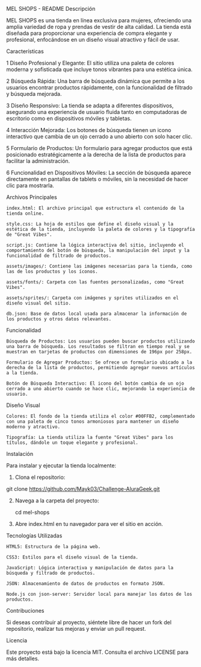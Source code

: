 MEL SHOPS - README
Descripción

MEL SHOPS es una tienda en línea exclusiva para mujeres, ofreciendo una amplia variedad de ropa y prendas de vestir de alta calidad. La tienda está diseñada para proporcionar una experiencia de compra elegante y profesional, enfocándose en un diseño visual atractivo y fácil de usar.

Características

1 Diseño Profesional y Elegante: El sitio utiliza una paleta de colores moderna y sofisticada que incluye tonos vibrantes para una estética única.

2 Búsqueda Rápida: Una barra de búsqueda dinámica que permite a los usuarios encontrar productos rápidamente, con la funcionalidad de filtrado y búsqueda mejorada.

3 Diseño Responsivo: La tienda se adapta a diferentes dispositivos, asegurando una experiencia de usuario fluida tanto en computadoras de escritorio como en dispositivos móviles y tabletas.

4 Interacción Mejorada: Los botones de búsqueda tienen un icono interactivo que cambia de un ojo cerrado a uno abierto con solo hacer clic.

5 Formulario de Productos: Un formulario para agregar productos que está posicionado estratégicamente a la derecha de la lista de productos para facilitar la administración.

6 Funcionalidad en Dispositivos Móviles: La sección de búsqueda aparece directamente en pantallas de tablets o móviles, sin la necesidad de hacer clic para mostrarla.

Archivos Principales

    index.html: El archivo principal que estructura el contenido de la tienda online.

    style.css: La hoja de estilos que define el diseño visual y la estética de la tienda, incluyendo la paleta de colores y la tipografía de "Great Vibes".

    script.js: Contiene la lógica interactiva del sitio, incluyendo el comportamiento del botón de búsqueda, la manipulación del input y la funcionalidad de filtrado de productos.

    assets/images/: Contiene las imágenes necesarias para la tienda, como las de los productos y los íconos.

    assets/fonts/: Carpeta con las fuentes personalizadas, como "Great Vibes".

    assets/sprites/: Carpeta con imágenes y sprites utilizados en el diseño visual del sitio.

    db.json: Base de datos local usada para almacenar la información de los productos y otros datos relevantes.

Funcionalidad

    Búsqueda de Productos: Los usuarios pueden buscar productos utilizando una barra de búsqueda. Los resultados se filtran en tiempo real y se muestran en tarjetas de productos con dimensiones de 196px por 258px.

    Formulario de Agregar Productos: Se ofrece un formulario ubicado a la derecha de la lista de productos, permitiendo agregar nuevos artículos a la tienda.

    Botón de Búsqueda Interactivo: El icono del botón cambia de un ojo cerrado a uno abierto cuando se hace clic, mejorando la experiencia de usuario.

Diseño Visual

    Colores: El fondo de la tienda utiliza el color #00FFB2, complementado con una paleta de cinco tonos armoniosos para mantener un diseño moderno y atractivo.

    Tipografía: La tienda utiliza la fuente "Great Vibes" para los títulos, dándole un toque elegante y profesional.

Instalación

Para instalar y ejecutar la tienda localmente:

1. Clona el repositorio:

git clone https://github.com/Mayk03/Challenge-AluraGeek.git

2. Navega a la carpeta del proyecto:

    cd mel-shops

3. Abre index.html en tu navegador para ver el sitio en acción.

Tecnologías Utilizadas

    HTML5: Estructura de la página web.

    CSS3: Estilos para el diseño visual de la tienda.

    JavaScript: Lógica interactiva y manipulación de datos para la búsqueda y filtrado de productos.

    JSON: Almacenamiento de datos de productos en formato JSON.
    
    Node.js con json-server: Servidor local para manejar los datos de los productos.

Contribuciones

Si deseas contribuir al proyecto, siéntete libre de hacer un fork del repositorio, realizar tus mejoras y enviar un pull request.

Licencia

Este proyecto está bajo la licencia MIT. Consulta el archivo LICENSE para más detalles.
